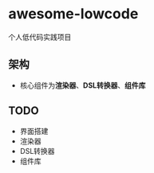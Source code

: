 # awesome-lowcode
个人低代码实践项目
## 架构
* 核心组件为**渲染器**、**DSL转换器**、**组件库**

## TODO
* 界面搭建
* 渲染器
* DSL转换器
* 组件库